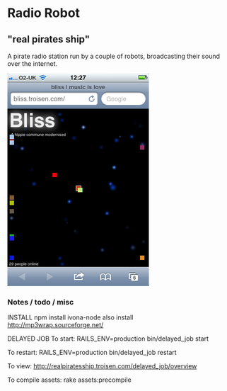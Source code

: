 # Radio Robot
## "real pirates ship"

A pirate radio station run by a couple of robots, broadcasting their sound over the internet.

![Image of Bliss](https://github.com/suttree/Bliss/blob/master/bliss.png?raw=true)

### Notes / todo / misc

INSTALL
npm install ivona-node
also install http://mp3wrap.sourceforge.net/

DELAYED JOB
To start:
RAILS_ENV=production bin/delayed_job start

To restart:
RAILS_ENV=production bin/delayed_job restart

To view:
http://realpiratesship.troisen.com/delayed_job/overview

To compile assets:
rake assets:precompile
